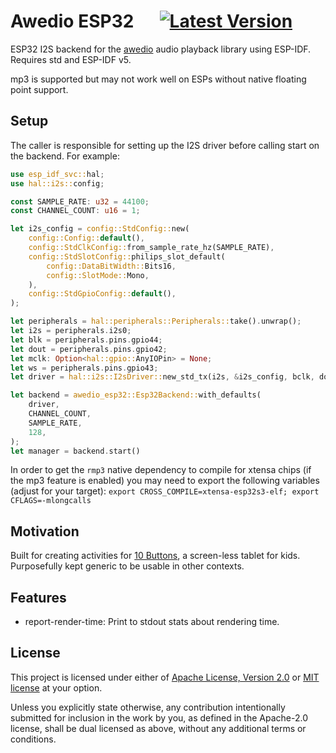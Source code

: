# Awedio ESP32 &emsp; [![Latest Version]][crates.io]

ESP32 I2S backend for the [awedio] audio playback library using ESP-IDF.
Requires std and ESP-IDF v5.

mp3 is supported but may not work well on ESPs without native floating point
support.

## Setup

The caller is responsible for setting up the I2S driver before calling start on
the backend. For example:


```rust no_run
use esp_idf_svc::hal;
use hal::i2s::config;

const SAMPLE_RATE: u32 = 44100;
const CHANNEL_COUNT: u16 = 1;

let i2s_config = config::StdConfig::new(
    config::Config::default(),
    config::StdClkConfig::from_sample_rate_hz(SAMPLE_RATE),
    config::StdSlotConfig::philips_slot_default(
        config::DataBitWidth::Bits16,
        config::SlotMode::Mono,
    ),
    config::StdGpioConfig::default(),
);

let peripherals = hal::peripherals::Peripherals::take().unwrap();
let i2s = peripherals.i2s0;
let blk = peripherals.pins.gpio44;
let dout = peripherals.pins.gpio42;
let mclk: Option<hal::gpio::AnyIOPin> = None;
let ws = peripherals.pins.gpio43;
let driver = hal::i2s::I2sDriver::new_std_tx(i2s, &i2s_config, bclk, dout, mclk, ws).unwrap();

let backend = awedio_esp32::Esp32Backend::with_defaults(
    driver,
    CHANNEL_COUNT,
    SAMPLE_RATE,
    128,
);
let manager = backend.start()
```

In order to get the `rmp3` native dependency to compile for xtensa chips
(if the mp3 feature is enabled) you may need to export the following variables
(adjust for your target):
`export CROSS_COMPILE=xtensa-esp32s3-elf; export CFLAGS=-mlongcalls`

## Motivation

Built for creating activities for [10 Buttons](https://www.10Buttons.com), a
screen-less tablet for kids. Purposefully kept generic to be usable in other
contexts.

## Features

* report-render-time: Print to stdout stats about rendering time.

## License

This project is licensed under either of
[Apache License, Version 2.0](https://www.apache.org/licenses/LICENSE-2.0) or
[MIT license](https://opensource.org/licenses/MIT) at your option.

Unless you explicitly state otherwise, any contribution intentionally submitted
for inclusion in the work by you, as defined in the Apache-2.0 license, shall
be dual licensed as above, without any additional terms or conditions.

[Latest Version]: https://img.shields.io/crates/v/awedio_esp32.svg
[crates.io]: https://crates.io/crates/awedio_esp32
[awedio]: https://docs.rs/awedio
